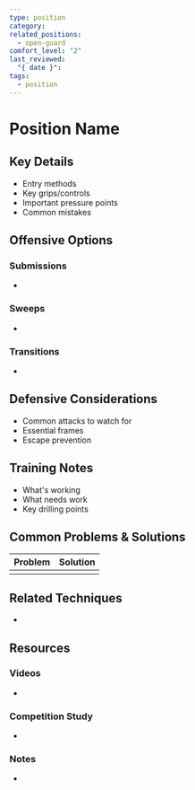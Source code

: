 ```yaml
---
type: position
category: 
related_positions:
  - open-guard
comfort_level: "2"
last_reviewed:
  "{ date }": 
tags:
  - position
---
```


# Position Name

## Key Details
- Entry methods
- Key grips/controls
- Important pressure points
- Common mistakes

## Offensive Options
### Submissions
- 

### Sweeps
- 

### Transitions
- 

## Defensive Considerations
- Common attacks to watch for
- Essential frames
- Escape prevention

## Training Notes
- What's working
- What needs work
- Key drilling points

## Common Problems & Solutions
| Problem | Solution |
| ------- | -------- |
|         |          |

## Related Techniques
- 

## Resources
### Videos
- 

### Competition Study
- 

### Notes
- 